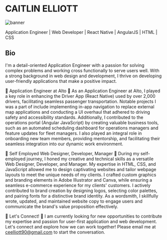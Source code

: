 # CAITLIN ELLIOTT

![banner](https://i.ibb.co/0ndBgBG/XV8A5355.jpg)

Application Engineer | Web Developer | React Native | AngularJS | HTML | CSS

## Bio
I'm a detail-oriented Application Engineer with a passion for solving complex problems and working cross functionally to serve users well. With a strong background in web design and development, I thrive on developing user-friendly applications that make a positive impact.

💼 Application Engineer at Alto 💼
As an Application Engineer at Alto, I played a key role in enhancing the Driver App (React Native) used by over 2,000 drivers, facilitating seamless passenger transportation. Notable projects I was a part of include implementing in-app navigation to replace external map applications and conducting a UI overhaul that adhered to driving safety and accessibility standards. Additionally, I contributed to the operations portal (Angular JavaScript) by creating valuable business tools, such as an automated scheduling dashboard for operations managers and feature updates for fleet managers. I also played an integral role in onboarding new team members, providing mentorship, and facilitating their seamless integration into our dynamic work environment.

🚀 Self Employed Web Designer, Developer, Manager 🚀
During my self-employed journey, I honed my creative and technical skills as a versatile Web Designer, Developer, and Manager. My expertise in HTML, CSS, and JavaScript allowed me to design captivating websites and tailor webpage layouts to meet the unique needs of my clients. I crafted custom graphics and branding elements in Adobe Illustrator and Canva, while ensuring a seamless e-commerce experience for my clients' customers. I actively contributed to brand creation by designing logos, selecting color palettes, and pairing fonts for a distinctive brand identity. As a wordsmith, I skillfully wrote, updated, and maintained website copy to engage users and communicate the brand's value proposition effectively.

🌟 Let's Connect! 🌟
I am currently looking for new opportunities to contribute my expertise and passion for user-first application and web development. Let's connect and explore how we can work together! Please email me at ceelliott90@gmail.com to start the conversation.

<!--
**caitlineelliott/caitlineelliott** is a ✨ _special_ ✨ repository because its `README.md` (this file) appears on your GitHub profile.

Here are some ideas to get you started:

- 🔭 I’m currently working on ...
- 🌱 I’m currently learning ...
- 👯 I’m looking to collaborate on ...
- 🤔 I’m looking for help with ...
- 💬 Ask me about ...
- 📫 How to reach me: ...
- 😄 Pronouns: ...
- ⚡ Fun fact: ...
-->
